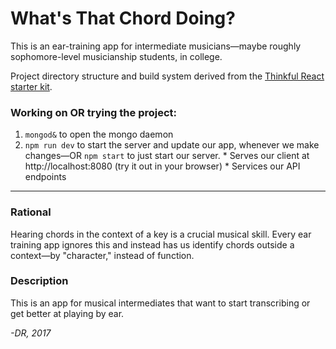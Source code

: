 # What's That Chord Doing?

This is an ear-training app for intermediate musicians&#8212;maybe roughly sophomore-level musicianship students, in college.


Project directory structure and build system derived from the [Thinkful React starter kit](https://github.com/oampo/thinkful-react-starter).

### Working on OR trying the project:

  1. `mongod&` to open the mongo daemon
  2. `npm run dev` to start the server and update our app, whenever we make changes&#8212;OR `npm start` to just start our server.
    * Serves our client at http://localhost:8080 (try it out in your browser)
    * Services our API endpoints

----------------------------------------------------------

### Rational

Hearing chords in the context of a key is a crucial musical skill. Every ear training app ignores this and instead has us identify chords outside a context—by "character," instead of function.

### Description

This is an app for musical intermediates that want to start transcribing or get better at playing by ear.

_-DR, 2017_

